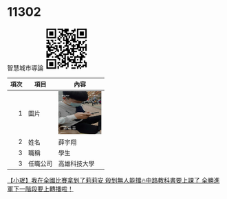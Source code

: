 # 11302
智慧城市導論
<img src="qrcode.png" width="100" height="100" />


|項次|項目|內容|
|----:|------|------|
|1 | 圖片 |<img src="FCE6E526-43AA-42A7-A59A-2BFF2FF1E6CB.jpeg" width="100" height="100" />|
|2 | 姓名 |薛宇翔|
|3 | 職稱 |學生|
|3 | 任職公司 |高雄科技大學|


<a href="https://youtu.be/onK3F_BLa3w" target="_blank">【小珉】我在全國比賽拿到了莉莉安 殺到無人能擋🔥中路教科書要上課了 全勝進軍下一階段要上轉播啦！</a>
<br>
